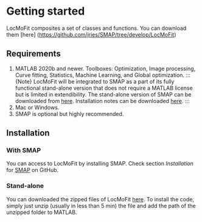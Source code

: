 # Getting started
LocMoFit composites a set of classes and functions. You can download them [here] (https://github.com/jries/SMAP/tree/develop/LocMoFit)

## Requirements
1. MATLAB 2020b and newer. Toolboxes: Optimization, Image processing, Curve fitting, Statistics, Machine Learning, and Global optimization. 
	:::{Note}
	LocMoFit will be integrated to SMAP as a part of its fully functional stand-alone version that does not require a MATLAB license but is limited in extendibility. The stand-alone version of SMAP can be downloaded from [here](https://www.embl.de/download/ries/SMAPCompiled/). Installation notes can be downloaded [here](https://www.embl.de/download/ries/SMAPCompiled/Installation_notes_SMAP_compiled.rtf).
	:::
2. Mac or Windows.
3. SMAP is optional but highly recommended.

## Installation
### With SMAP
You can access to LocMoFit by installing SMAP. Check section _Installation_ for [SMAP](https://github.com/jries/SMAP/) on GitHub.

### Stand-alone
You can downloaded the zipped files of LocMoFit [here](https://www.embl.de/download/ries/LocMoFit/). To install the code, simply just unzip (usually in less than 5 min) the file and add the path of the unzipped folder to MATLAB. 